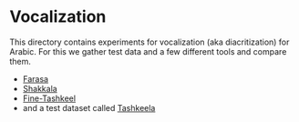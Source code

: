 # Vocalization

This directory contains experiments for vocalization (aka diacritization) for Arabic. For this we gather test data and a few different tools and compare them. 

- [Farasa](https://farasa.qcri.org/)
- [Shakkala](https://huggingface.co/spaces/Testingdoang/shakkala_arabic_tashkeel)
- [Fine-Tashkeel](https://huggingface.co/basharalrfooh/Fine-Tashkeel)
- and a test dataset called [Tashkeela](https://sourceforge.net/projects/tashkeela/)


